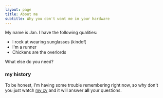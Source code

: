 ```yaml
---
layout: page
title: About me
subtitle: Why you don't want me in your hardware
---
```


My name is Jan. I have the following qualities:

- I rock at wearing sunglasses (kindof)
- I'm a runner
- Chickens are the overlords

What else do you need?

### my history

To be honest, I'm having some trouble remembering right now, so why don't you just watch [my cv](https://nv1t.github.io/cv) and it will answer **all** your questions.
